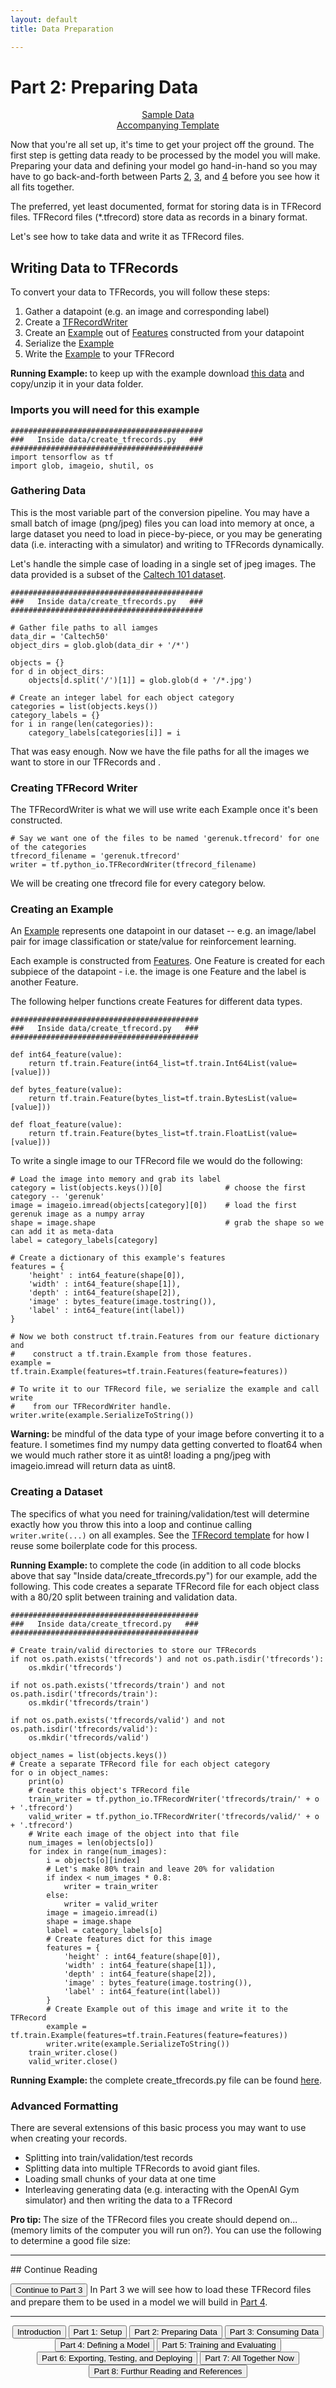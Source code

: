 ```yaml
---
layout: default
title: Data Preparation

---
```


# Part 2: Preparing Data

<div style="text-align: center">
    <a href="data/Caltech50.zip">Sample Data</a><br>
    <a href='https://github.com/crosleythomas/tensorplates/blob/master/templates/prepare_tfrecord.ipynb' target="_blank">Accompanying Template</a><br>
</div>

Now that you're all set up, it's time to get your project off the ground.  The first step is getting data ready to be processed by the model you will make.  Preparing your data and defining your model go hand-in-hand so you may have to go back-and-forth between Parts [2](dataprep), [3](dataload), and [4](model) before you see how it all fits together.

The preferred, yet least documented, format for storing data is in TFRecord files.  TFRecord files (\*.tfrecord) store data as records in a binary format.

Let's see how to take data and write it as TFRecord files.

## Writing Data to TFRecords

To convert your data to TFRecords, you will follow these steps:
1. Gather a datapoint (e.g. an image and corresponding label)
2. Create a [TFRecordWriter](https://www.tensorflow.org/api_docs/python/tf/python_io/TFRecordWriter)
3. Create an [Example](https://www.tensorflow.org/api_docs/python/tf/train/Example) out of [Features](https://www.tensorflow.org/api_docs/python/tf/train/Feature) constructed from your datapoint
4. Serialize the [Example](https://www.tensorflow.org/api_docs/python/tf/train/Example)
5. Write the [Example](https://www.tensorflow.org/api_docs/python/tf/train/Example) to your TFRecord

<span class="example"><b>Running Example: </b> to keep up with the example download <a href="data/Caltech50.zip"> this data</a> and copy/unzip it in your data folder.</span>

### Imports you will need for this example
```
###########################################
###   Inside data/create_tfrecords.py   ###
###########################################
import tensorflow as tf
import glob, imageio, shutil, os
```

### Gathering Data
This is the most variable part of the conversion pipeline.  You may have a small batch of image (png/jpeg) files you can load into memory at once, a large dataset you need to load in piece-by-piece, or you may be generating data (i.e. interacting with a simulator) and writing to TFRecords dynamically.

Let's handle the simple case of loading in a single set of jpeg images.  The data provided is a subset of the [Caltech 101 dataset](http://www.vision.caltech.edu/Image_Datasets/Caltech101/).

```
###########################################
###   Inside data/create_tfrecords.py   ###
###########################################

# Gather file paths to all iamges
data_dir = 'Caltech50'
object_dirs = glob.glob(data_dir + '/*')

objects = {}
for d in object_dirs:
    objects[d.split('/')[1]] = glob.glob(d + '/*.jpg')

# Create an integer label for each object category
categories = list(objects.keys())
category_labels = {}
for i in range(len(categories)):
    category_labels[categories[i]] = i
```

That was easy enough.  Now we have the file paths for all the images we want to store in our TFRecords and .

### Creating TFRecord Writer

The TFRecordWriter is what we will use write each Example once it's been constructed.

```
# Say we want one of the files to be named 'gerenuk.tfrecord' for one of the categories
tfrecord_filename = 'gerenuk.tfrecord'
writer = tf.python_io.TFRecordWriter(tfrecord_filename)
```

We will be creating one tfrecord file for every category below.

### Creating an Example

An [Example](https://www.tensorflow.org/api_docs/python/tf/train/Example) represents one datapoint in our dataset -- e.g. an image/label pair for image classification or state/value for reinforcement learning.

Each example is constructed from [Features](https://www.tensorflow.org/api_docs/python/tf/train/Feature).  One Feature is created for each subpiece of the datapoint - i.e. the image is one Feature and the label is another Feature.

The following helper functions create Features for different data types.

```
##########################################
###   Inside data/create_tfrecord.py   ###
##########################################

def int64_feature(value):
    return tf.train.Feature(int64_list=tf.train.Int64List(value=[value]))

def bytes_feature(value):
    return tf.train.Feature(bytes_list=tf.train.BytesList(value=[value]))

def float_feature(value):
    return tf.train.Feature(bytes_list=tf.train.FloatList(value=[value]))
```

To write a single image to our TFRecord file we would do the following:

```
# Load the image into memory and grab its label
category = list(objects.keys())[0]              # choose the first category -- 'gerenuk'
image = imageio.imread(objects[category][0])    # load the first gerenuk image as a numpy array
shape = image.shape                             # grab the shape so we can add it as meta-data
label = category_labels[category]

# Create a dictionary of this example's features
features = {
    'height' : int64_feature(shape[0]),
    'width' : int64_feature(shape[1]),
    'depth' : int64_feature(shape[2]),
    'image' : bytes_feature(image.tostring()),
    'label' : int64_feature(int(label))
}

# Now we both construct tf.train.Features from our feature dictionary and
#    construct a tf.train.Example from those features.
example = tf.train.Example(features=tf.train.Features(feature=features))

# To write it to our TFRecord file, we serialize the example and call write
#    from our TFRecordWriter handle.
writer.write(example.SerializeToString())
```

<span class='warning'><b>Warning: </b>be mindful of the data type of your image before converting it to a feature.  I sometimes find my numpy data getting converted to float64 when we would much rather store it as uint8!  loading a png/jpeg with imageio.imread will return data as uint8.</span>

### Creating a Dataset
The specifics of what you need for training/validation/test will determine exactly how you throw this into a loop and continue calling ```writer.write(...)``` on all examples.  See the <a href='https://github.com/crosleythomas/tensorplates/blob/master/templates/prepare_tfrecord.ipynb' target='_blank'>TFRecord template</a> for how I reuse some boilerplate code for this process.

<span class="example"><b>Running Example: </b>to complete the code (in addition to all code blocks above that say "Inside data/create_tfrecords.py") for our example, add the following.  This code creates a separate TFRecord file for each object class with a 80/20 split between training and validation data.</span>
```
##########################################
###   Inside data/create_tfrecord.py   ###
##########################################

# Create train/valid directories to store our TFRecords
if not os.path.exists('tfrecords') and not os.path.isdir('tfrecords'):
    os.mkdir('tfrecords')

if not os.path.exists('tfrecords/train') and not os.path.isdir('tfrecords/train'):
    os.mkdir('tfrecords/train')

if not os.path.exists('tfrecords/valid') and not os.path.isdir('tfrecords/valid'):
    os.mkdir('tfrecords/valid')

object_names = list(objects.keys())
# Create a separate TFRecord file for each object category
for o in object_names:
    print(o)
    # Create this object's TFRecord file
    train_writer = tf.python_io.TFRecordWriter('tfrecords/train/' + o + '.tfrecord')
    valid_writer = tf.python_io.TFRecordWriter('tfrecords/valid/' + o + '.tfrecord')
    # Write each image of the object into that file
    num_images = len(objects[o])
    for index in range(num_images):
        i = objects[o][index]
        # Let's make 80% train and leave 20% for validation
        if index < num_images * 0.8:
            writer = train_writer
        else:
            writer = valid_writer
        image = imageio.imread(i)
        shape = image.shape
        label = category_labels[o]
        # Create features dict for this image
        features = {
            'height' : int64_feature(shape[0]),
            'width' : int64_feature(shape[1]),
            'depth' : int64_feature(shape[2]),
            'image' : bytes_feature(image.tostring()),
            'label' : int64_feature(int(label))
        }
        # Create Example out of this image and write it to the TFRecord
        example = tf.train.Example(features=tf.train.Features(feature=features))
        writer.write(example.SerializeToString())
    train_writer.close()
    valid_writer.close()
```

<span class="example"><b>Running Example: </b>the complete create_tfrecords.py file can be found <a href="code/create_tfrecords.py">here</a>.</span>

### Advanced Formatting
There are several extensions of this basic process you may want to use when creating your records.

* Splitting into train/validation/test records
* Splitting data into multiple TFRecords to avoid giant files.
* Loading small chunks of your data at one time
* Interleaving generating data (e.g. interacting with the OpenAI Gym simulator) and then writing the data to a TFRecord

<span class='protip'><b>Pro tip: </b>The size of the TFRecord files you create should depend on... (memory limits of the computer you will run on?).  You can use the following to determine a good file size: </span>

<hr>
## Continue Reading

<button onclick="location.href='dataload'" class='continue-links'>Continue to Part 3</button>
In Part 3 we will see how to load these TFRecord files and prepare them to be used in a model we will build in [Part 4](model).

<hr>
<div style="text-align: center;">
    <button onclick="location.href='introduction'" class='continue-links'>Introduction</button>
    <button onclick="location.href='setup'" class='continue-links'>Part 1: Setup</button>
    <button onclick="location.href='dataprep'" class='continue-links'>Part 2: Preparing Data</button>
    <button onclick="location.href='dataload'" class='continue-links'>Part 3: Consuming Data</button>
    <button onclick="location.href='model'" class='continue-links'>Part 4: Defining a Model</button>
    <button onclick="location.href='traineval'" class='continue-links'>Part 5: Training and Evaluating</button>
    <button onclick="location.href='export'" class='continue-links'>Part 6: Exporting, Testing, and Deploying</button>
    <button onclick="location.href='summary'" class='continue-links'>Part 7: All Together Now</button>
    <button onclick="location.href='references'" class='continue-links'>Part 8: Furthur Reading and References</button>
</div>

